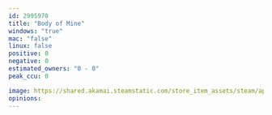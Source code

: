 ```yaml
---
id: 2995970
title: "Body of Mine"
windows: "true"
mac: "false"
linux: false
positive: 0
negative: 0
estimated_owners: "0 - 0"
peak_ccu: 0

image: https://shared.akamai.steamstatic.com/store_item_assets/steam/apps/2995970/header.jpg?t=1719180600
opinions:
---
```

